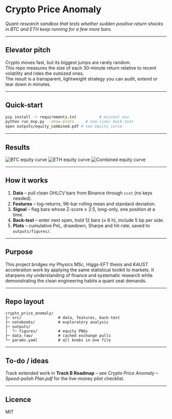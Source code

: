 
# Crypto Price Anomaly

*Quant-research sandbox that tests whether sudden positive return shocks in BTC and ETH keep running for a few more bars.*

---

## Elevator pitch
Crypto moves fast, but its biggest jumps are rarely random.  
This repo measures the size of each 30-minute return relative to recent volatility and rides the outsized ones.  
The result is a transparent, lightweight strategy you can audit, extend or tear down in minutes.

---

## Quick-start
```bash
pip install -r requirements.txt          # minimal env
python run_mvp.py --show-plots     # one-liner back-test
open outputs/equity_combined.pdf # see equity curve
````

---

## Results

![BTC equity curve](outputs/Figures/btc_equity.png)
![ETH equity curve](outputs/Figures/eth_equity.png)
![Combined equity curve](outputs/Figures/combined_equity.png)


---

## How it works

1. **Data** – pull clean OHLCV bars from Binance through `ccxt` (no keys needed).
2. **Features** – log-returns, 96-bar rolling mean and standard deviation.
3. **Signal** – flag bars whose Z-score ≥ 2.5, long-only, one position at a time.
4. **Back-test** – enter next open, hold 12 bars (≈ 6 h), include 5 bp per side.
5. **Plots** – cumulative PnL, drawdown, Sharpe and hit-rate, saved to `outputs/figures/`.

---

## Purpose

This project bridges my Physics MSc, Higgs-EFT thesis and KAUST acceleration work by applying the same statistical toolkit to markets.
It sharpens my understanding of finance and systematic research while demonstrating the clean engineering habits a quant seat demands.

---

## Repo layout

```
crypto_price_anomaly/
├─ src/                # data, features, back-test
├─ notebooks/          # exploratory analysis
├─ outputs/
│  └─ figures/         # equity PNGs
├─ data_raw/           # cached exchange pulls
└─ params.yaml         # all knobs in one file
```

---

## To-do / ideas

Track extended work in **Track B Roadmap** – see *Crypto Price Anomaly – Speed-polish Plan.pdf* for the live-money pilot checklist.

---

## Licence

MIT

